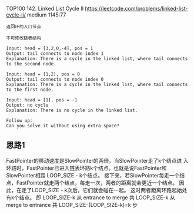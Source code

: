 TOP100
 142. Linked List Cycle II
https://leetcode.com/problems/linked-list-cycle-ii/
 medium  1145:77


```aidl
返回环的入口节点

不可修改链表结构

Input: head = [3,2,0,-4], pos = 1
Output: tail connects to node index 1
Explanation: There is a cycle in the linked list, where tail connects to the second node.

Input: head = [1,2], pos = 0
Output: tail connects to node index 0
Explanation: There is a cycle in the linked list, where tail connects to the first node.

Input: head = [1], pos = -1
Output: no cycle
Explanation: There is no cycle in the linked list.

Follow up:
Can you solve it without using extra space?
```


## 思路1
FastPointer的移动速度是SlowPointer的两倍。当SlowPointer走了k个结点进
入环路时，FastPointer已进入链表环路k个结点。也就是说FastPointer和SlowPointer相距
LOOP_SIZE - k个结点。
接下来，若SlowPointer每走一个结点，FastPointer就走两个结点，每走一次，两者的距离就会更近一个结点。
因此，在走了LOOP_SIZE - k次后，它们就会碰在一起。
这时两者距离环路起始处有k个结点。   即 LOOP_SIZE-k
从 entrance to merge 共 LOOP_SIZE-k
从 merge to entrance 共 LOOP_SIZE-(LOOP_SIZE-k)=k 步